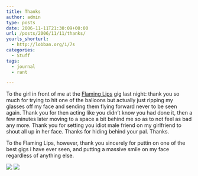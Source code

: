 ```yaml
---
title: Thanks
author: admin
type: posts
date: 2006-11-11T21:30:09+00:00
url: /posts/2006/11/11/thanks/
yourls_shorturl:
  - http://lobban.org/i/7s
categories:
  - Stuff
tags:
  - journal
  - rant

---
```

To the girl in front of me at the <a href="http://www.flaminglips.com/" target="_blank">Flaming Lips</a> gig last night: thank you so much for trying to hit one of the balloons but actually just ripping my glasses off my face and sending them flying forward never to be seen again. Thank you for then acting like you didn’t know you had done it, then a few minutes later moving to a space a bit behind me so as to not feel as bad any more. Thank you for setting you idiot male friend on my girlfriend to shout all up in her face. Thanks for hiding behind your pal. Thanks. 

To the Flaming Lips, however, thank you sincerely for puttin on one of the best gigs i have ever seen, and putting a massive smile on my face regardless of anything else. 

<div class="feedflare">
  <a href="http://feeds.feedburner.com/~f/nonimage?a=s1xDVSSP"><img src="http://feeds.feedburner.com/~f/nonimage?i=s1xDVSSP" /></a> <a href="http://feeds.feedburner.com/~f/nonimage?a=KmhBNgws"><img src="http://feeds.feedburner.com/~f/nonimage?i=KmhBNgws" /></a>
</div>